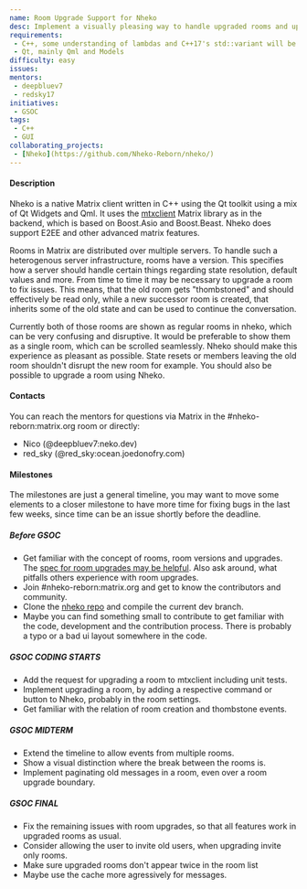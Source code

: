 ```yaml
---
name: Room Upgrade Support for Nheko
desc: Implement a visually pleasing way to handle upgraded rooms and upgrade rooms in Nheko.
requirements:
 - C++, some understanding of lambdas and C++17's std::variant will be beneficial
 - Qt, mainly Qml and Models
difficulty: easy
issues:
mentors:
 - deepbluev7
 - redsky17
initiatives:
 - GSOC
tags:
 - C++
 - GUI
collaborating_projects:
 - [Nheko](https://github.com/Nheko-Reborn/nheko/)
---
```


#### Description

Nheko is a native Matrix client written in C++ using the Qt toolkit using a mix of Qt Widgets and Qml. It uses the [mtxclient](https://github.com/Nheko-Reborn/mtxclient) Matrix
library as in the backend, which is based on Boost.Asio and Boost.Beast. Nheko does support E2EE and other advanced matrix features.

Rooms in Matrix are distributed over multiple servers. To handle such a heterogenous server infrastructure, rooms have a version. This specifies how a server should handle certain
things regarding state resolution, default values and more. From time to time it may be necessary to upgrade a room to fix issues. This means, that the old room gets "thombstoned"
and should effectively be read only, while a new successor room is created, that inherits some of the old state and can be used to continue the conversation.

Currently both of those rooms are shown as regular rooms in nheko, which can be very confusing and disruptive. It would be preferable to show them as a single room, which can be
scrolled seamlessly. Nheko should make this experience as pleasant as possible. State resets or members leaving the old room shouldn't disrupt the new room for example. You should
also be possible to upgrade a room using Nheko.

#### Contacts

You can reach the mentors for questions via Matrix in the #nheko-reborn:matrix.org room or directly:
- Nico (@deepbluev7:neko.dev)
- red_sky (@red_sky:ocean.joedonofry.com)

#### Milestones

The milestones are just a general timeline, you may want to move some elements to a closer milestone to have more time for fixing bugs in the last few weeks, since time can be an
issue shortly before the deadline.

##### Before GSOC

* Get familiar with the concept of rooms, room versions and upgrades. The [spec for room upgrades may be helpful](https://matrix.org/docs/spec/client_server/latest#id160). Also ask
    around, what pitfalls others experience with room upgrades.
* Join #nheko-reborn:matrix.org and get to know the contributors and community.
* Clone the [nheko repo](https://github.com/Nheko-Reborn/nheko/) and compile the current dev branch.
* Maybe you can find something small to contribute to get familiar with the code, development and the contribution process. There is probably a typo or a bad ui layout somewhere in the
    code.

##### GSOC CODING STARTS

* Add the request for upgrading a room to mtxclient including unit tests.
* Implement upgrading a room, by adding a respective command or button to Nheko, probably in the room settings.
* Get familiar with the relation of room creation and thombstone events.

##### GSOC MIDTERM

* Extend the timeline to allow events from multiple rooms.
* Show a visual distinction where the break between the rooms is.
* Implement paginating old messages in a room, even over a room upgrade boundary.

##### GSOC FINAL

* Fix the remaining issues with room upgrades, so that all features work in upgraded rooms as usual.
* Consider allowing the user to invite old users, when upgrading invite only rooms.
* Make sure upgraded rooms don't appear twice in the room list
* Maybe use the cache more agressively for messages.
